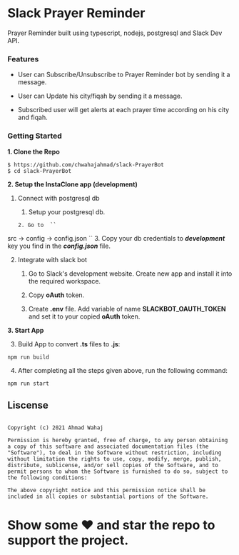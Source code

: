 
# Slack Prayer Reminder
Prayer Reminder built using typescript, nodejs, postgresql and Slack Dev API.

### Features
- User can Subscribe/Unsubscribe to Prayer Reminder bot by sending it a message.

- User can Update his city/fiqah by sending it a message.

- Subscribed user will get alerts at each prayer time according on his city and fiqah.

### Getting Started
**1. Clone the Repo**
```
$ https://github.com/chwahajahmad/slack-PrayerBot
$ cd slack-PrayerBot
```
**2. Setup the InstaClone app (development)**

 1. Connect with postgresql db 
	  1. Setup your postgresql db.

		2. Go to  ``
src -> config -> config.json
 ``
	 3.  Copy your db credentials to ***development*** key you find in the           ***config.json*** file.
 
2. Integrate with slack bot
	1. Go to Slack's development website. Create new app and install it into the required workspace.

	2. Copy **oAuth** token. 

	3. Create **.env** file. Add variable of name **SLACKBOT_OAUTH_TOKEN** and set it to your copied **oAuth** token.

**3. Start App**

3. Build App to convert **.ts** files to **.js**: 
```
npm run build
```

4. After completing all the steps given above, run the following command:
 ```
 npm run start
 ```

## Liscense

```

Copyright (c) 2021 Ahmad Wahaj

Permission is hereby granted, free of charge, to any person obtaining a copy of this software and associated documentation files (the "Software"), to deal in the Software without restriction, including without limitation the rights to use, copy, modify, merge, publish, distribute, sublicense, and/or sell copies of the Software, and to permit persons to whom the Software is furnished to do so, subject to the following conditions:

The above copyright notice and this permission notice shall be included in all copies or substantial portions of the Software.

```

# Show some ❤️ and star the repo to support the project.
